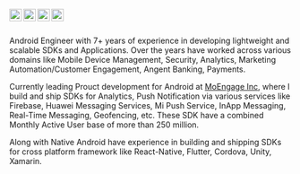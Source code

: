 
<br />
<a href="https://stackoverflow.com/users/3932131/umang">
  <img align="left" alt="Umang's StackOverflow" width="22px" src="https://cdn.jsdelivr.net/npm/simple-icons@3.4.1/icons/stackoverflow.svg" />
</a>

<a href="https://www.linkedin.com/in/umangchamaria/">
  <img align="left" alt="Umang's LinkdeIN" width="22px" src="https://cdn.jsdelivr.net/npm/simple-icons@v3/icons/linkedin.svg" />
</a>

<a href="https://umang91.medium.com/">
  <img align="left" alt="Umang's Medium" width="22px" src="https://cdn.jsdelivr.net/npm/simple-icons@3.4.1/icons/medium.svg" />
</a>

<a href="https://twitter.com/umang_chamaria">
  <img align="left" alt="Umang Chamaria | Twitter" width="22px" src="https://cdn.jsdelivr.net/npm/simple-icons@v3/icons/twitter.svg" />
</a>

<br />
<br />

Android Engineer with 7+ years of experience in developing lightweight and scalable SDKs and Applications. Over the 
years have worked across various domains like Mobile Device Management, Security, Analytics, Marketing 
Automation/Customer Engagement, Angent Banking, Payments.

Currently leading Prouct development for Android at <a target="_blank" href="https://moengage.com">MoEngage Inc</a>, 
where I build and ship SDKs for Analytics, Push Notification via various services like Firebase, Huawei Messaging 
Services, Mi Push Service, InApp Messaging, Real-Time Messaging, Geofencing, etc. These SDK have a combined Monthly 
Active User base of more than 250 million. 

Along with Native Android have experience in building and shipping SDKs for cross platform framework like 
React-Native, Flutter, Cordova, Unity, Xamarin.